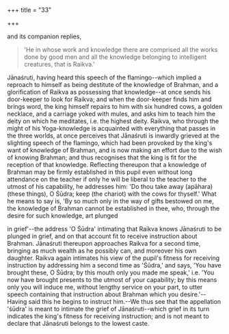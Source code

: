 +++
title = "33"

+++





and its companion replies, 

> 'He in whose work and knowledge there are comprised all the works done by good men and all the knowledge belonging to intelligent creatures, that is Raikva.' 

Jānaśruti, having heard this speech of the flamingo--which implied a reproach to himself as being destitute of the knowledge of Brahman, and a glorification of Raikva as possessing that knowledge--at once sends his door-keeper to look for Raikva; and when the door-keeper finds him and brings word, the king himself repairs to him with six hundred cows, a golden necklace, and a carriage yoked with mules, and asks him to teach him the deity on which he meditates, i.e. the highest deity. Raikva, who through the might of his Yoga-knowledge is acquainted with everything that passes in the three worlds, at once perceives that Jānaśruti is inwardly grieved at the slighting speech of the flamingo, which had been provoked by the king's want of knowledge of Brahman, and is now making an effort due to the wish of knowing Brahman; and thus recognises that the king is fit for the reception of that knowledge. Reflecting thereupon that a knowledge of Brahman may be firmly established in this pupil even without long attendance on the teacher if only he will be liberal to the teacher to the utmost of his capability, he addresses him: 'Do thou take away (apāhara) (these things), O Śūdra; keep (the chariot) with the cows for thyself.' What he means to say is, 'By so much only in the way of gifts bestowed on me, the knowledge of Brahman cannot be established in thee, who, through the desire for such knowledge, art plunged

in grief'--the address 'O Śūdra' intimating that Raikva knows Jānaśruti to be plunged in grief, and on that account fit to receive instruction about Brahman. Jānaśruti thereupon approaches Raikva for a second time, bringing as much wealth as he possibly can, and moreover his own daughter. Raikva again intimates his view of the pupil's fitness for receiving instruction by addressing him a second time as 'Śūdra,' and says, 'You have brought these, O Śūdra; by this mouth only you made me speak,' i.e. 'You now have brought presents to the utmost of your capability; by this means only you will induce me, without lengthy service on your part, to utter speech containing that instruction about Brahman which you desire.'--Having said this he begins to instruct him.--We thus see that the appellation 'śūdra' is meant to intimate the grief of Jānaśruti--which grief in its turn indicates the king's fitness for receiving instruction; and is not meant to declare that Jānaśruti belongs to the lowest caste.

